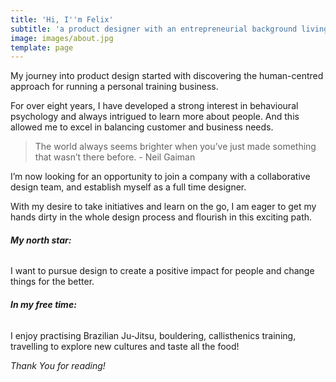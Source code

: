 ```yaml
---
title: 'Hi, I''m Felix'
subtitle: 'a product designer with an entrepreneurial background living in London. '
image: images/about.jpg
template: page
---
```

My journey into product design started with discovering the human-centred approach for running a personal training business. 

For over eight years, I have developed a strong interest in behavioural psychology and always intrigued to learn more about people. And this allowed me to excel in balancing customer and business needs. 

>The world always seems brighter when you’ve just made something that wasn’t there before. - Neil Gaiman

I’m now looking for an opportunity to join a company with a collaborative design team, and establish myself as a full time designer. 

With my desire to take initiatives and learn on the go, I am eager to get my hands dirty in the whole design process and flourish in this exciting path. 

###### **My north star:**

I want to pursue design to create a positive impact for people and change things for the better. 

###### **In my free time:**

I enjoy practising Brazilian Ju-Jitsu, bouldering, callisthenics training, travelling to explore new cultures and taste all the food!

*Thank You for reading!*
